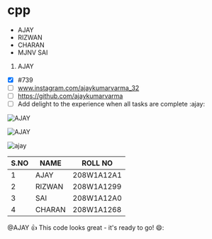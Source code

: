 # cpp
- AJAY
 - RIZWAN
  - CHARAN
   - MJNV SAI
  
 1. AJAY
- [x] #739
- [ ] www.instagram.com/ajaykumarvarma_32
- [ ] https://github.com/ajaykumarvarma
- [ ] Add delight to the experience when all tasks are complete :ajay: 

![AJAY](https://avatars.githubusercontent.com/u/90514443?v=4)

![AJAY](https://c.tenor.com/GTcT7HODLRgAAAAM/smiling-cat-creepy-cat.gif)

![ajay](https://c.tenor.com/TSFp43jYlawAAAAM/taarezameenpar-ishaan.gif)

S.NO|NAME|ROLL NO
-----|------|------
1|AJAY|208W1A12A1
2|RIZWAN|208W1A1299
3|SAI|208W1A12A0
4|CHARAN|208W1A1268



@AJAY :+1: This code looks great - it's ready to go! 😄:


